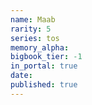 ```yaml
---
name: Maab
rarity: 5
series: tos
memory_alpha:
bigbook_tier: -1
in_portal: true
date:
published: true
---
```



